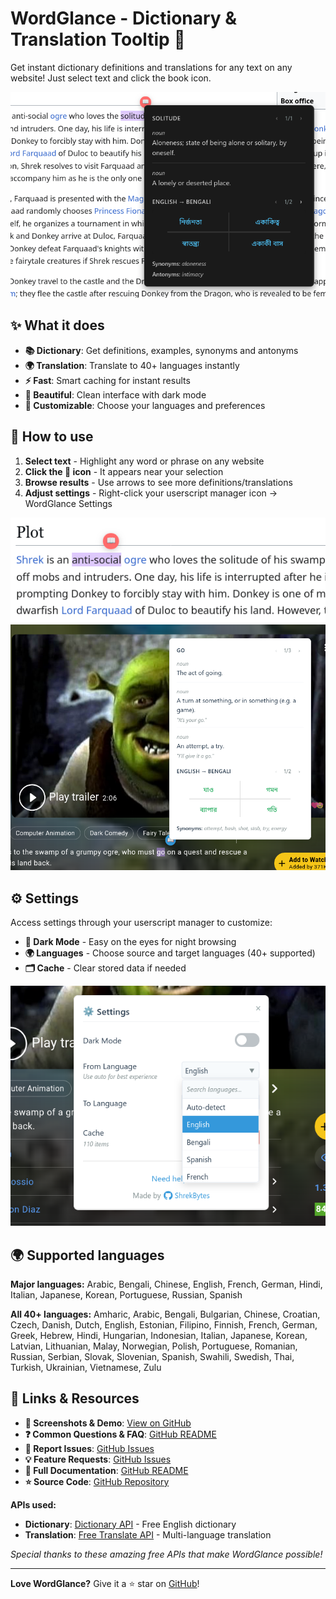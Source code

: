 # WordGlance - Dictionary & Translation Tooltip 📖

Get instant dictionary definitions and translations for any text on any website! Just select text and click the book icon.

![WordGlance Dark Mode Popup](https://github.com/ShrekBytes/WordGlance/raw/main/screenshots/dark.png)

## ✨ What it does

- **📚 Dictionary**: Get definitions, examples, synonyms and antonyms
- **🌍 Translation**: Translate to 40+ languages instantly  
- **⚡ Fast**: Smart caching for instant results
- **🎨 Beautiful**: Clean interface with dark mode
- **🔧 Customizable**: Choose your languages and preferences

## 🚀 How to use

1. **Select text** - Highlight any word or phrase on any website
2. **Click the 📖 icon** - It appears near your selection  
3. **Browse results** - Use arrows to see more definitions/translations
4. **Adjust settings** - Right-click your userscript manager icon → WordGlance Settings

![WordGlance Button](https://github.com/ShrekBytes/WordGlance/raw/main/screenshots/button.png)
![WordGlance Light Mode Popup](https://github.com/ShrekBytes/WordGlance/raw/main/screenshots/light.png)

## ⚙️ Settings

Access settings through your userscript manager to customize:

- **🌙 Dark Mode** - Easy on the eyes for night browsing
- **🌍 Languages** - Choose source and target languages (40+ supported)
- **🗂️ Cache** - Clear stored data if needed

![WordGlance Settings Light Mode](https://github.com/ShrekBytes/WordGlance/raw/main/screenshots/settings_light.png)

## 🌍 Supported languages

**Major languages:** Arabic, Bengali, Chinese, English, French, German, Hindi, Italian, Japanese, Korean, Portuguese, Russian, Spanish

**All 40+ languages:** Amharic, Arabic, Bengali, Bulgarian, Chinese, Croatian, Czech, Danish, Dutch, English, Estonian, Filipino, Finnish, French, German, Greek, Hebrew, Hindi, Hungarian, Indonesian, Italian, Japanese, Korean, Latvian, Lithuanian, Malay, Norwegian, Polish, Portuguese, Romanian, Russian, Serbian, Slovak, Slovenian, Spanish, Swahili, Swedish, Thai, Turkish, Ukrainian, Vietnamese, Zulu

## 🔗 Links & Resources

- **📱 Screenshots & Demo**: [View on GitHub](https://github.com/ShrekBytes/WordGlance)
- **❓ Common Questions & FAQ**: [GitHub README](https://github.com/ShrekBytes/WordGlance/blob/main/README.md#-common-questions)
- **🐛 Report Issues**: [GitHub Issues](https://github.com/ShrekBytes/WordGlance/issues)
- **💡 Feature Requests**: [GitHub Issues](https://github.com/ShrekBytes/WordGlance/issues)
- **📖 Full Documentation**: [GitHub README](https://github.com/ShrekBytes/WordGlance/blob/main/README.md)
- **⭐ Source Code**: [GitHub Repository](https://github.com/ShrekBytes/WordGlance)

**APIs used:**
- **Dictionary**: [Dictionary API](https://dictionaryapi.dev/) - Free English dictionary
- **Translation**: [Free Translate API](https://ftapi.pythonanywhere.com/) - Multi-language translation

*Special thanks to these amazing free APIs that make WordGlance possible!*


---

**Love WordGlance?** Give it a ⭐ star on [GitHub](https://github.com/ShrekBytes/WordGlance)!
